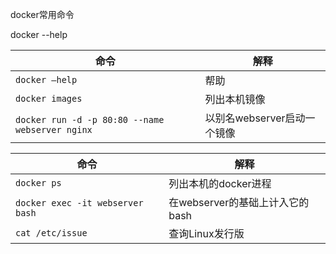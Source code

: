 

docker常用命令

docker --help



| 命令 | 解释   |
| -------------- | ---- |
| `docker —help` |   帮助   |
| `docker images` |  列出本机镜像  |
| `docker run -d -p 80:80 --name webserver nginx`  |  以别名webserver启动一个镜像 |


| 命令 | 解释   |
| -------------- | ---- |
| `docker ps`    |  列出本机的docker进程  |
| `docker exec -it webserver bash`   |  在webserver的基础上计入它的bash   |
| `cat /etc/issue` | 查询Linux发行版  |

